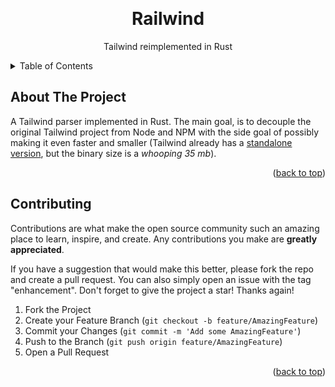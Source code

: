 <a name="readme-top"></a>

<!-- PROJECT LOGO -->
<br />
<div align="center">


<h1 align="center">Railwind</h1>

  <p align="center">
    Tailwind reimplemented in Rust
    <br />
  </p>
</div>



<!-- TABLE OF CONTENTS -->
<details>
  <summary>Table of Contents</summary>
  <ol>
    <li>
      <a href="#about-the-project">About The Project</a>
    </li>
    <li>
		<a href="#contributing">Contributing</a>
	</li>
  </ol>
</details>



<!-- ABOUT THE PROJECT -->
## About The Project

A Tailwind parser implemented in Rust. The main goal, is to decouple the original Tailwind project from Node and NPM with the side goal of possibly making it even faster and smaller (Tailwind already has a [standalone version](https://tailwindcss.com/blog/standalone-cli), but the binary size is a *whooping 35 mb*). 

<p align="right">(<a href="#readme-top">back to top</a>)</p>

<!-- CONTRIBUTING -->
## Contributing

Contributions are what make the open source community such an amazing place to learn, inspire, and create. Any contributions you make are **greatly appreciated**.

If you have a suggestion that would make this better, please fork the repo and create a pull request. You can also simply open an issue with the tag "enhancement".
Don't forget to give the project a star! Thanks again!

1. Fork the Project
2. Create your Feature Branch (`git checkout -b feature/AmazingFeature`)
3. Commit your Changes (`git commit -m 'Add some AmazingFeature'`)
4. Push to the Branch (`git push origin feature/AmazingFeature`)
5. Open a Pull Request

<p align="right">(<a href="#readme-top">back to top</a>)</p>
